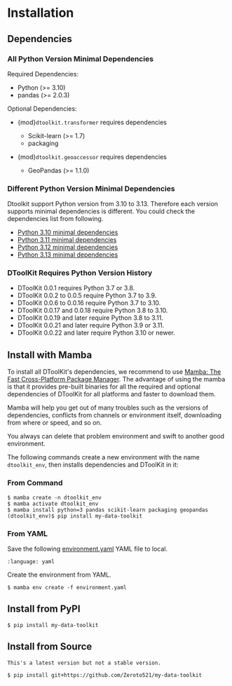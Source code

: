# Installation

## Dependencies

### All Python Version Minimal Dependencies

Required Dependencies:

- Python (>= 3.10)
- pandas (>= 2.0.3)

Optional Dependencies:

- {mod}`dtoolkit.transformer` requires dependencies

  - Scikit-learn (>= 1.7)
  - packaging

- {mod}`dtoolkit.geoaccessor` requires dependencies

  - GeoPandas (>= 1.1.0)

### Different Python Version Minimal Dependencies

Dtoolkit support Python version from 3.10 to 3.13.
Therefore each version supports minimal dependencies is different.
You could check the dependencies list from following.

- [Python 3.10 minimal dependencies](https://github.com/Zeroto521/my-data-toolkit/blob/main/ci/env/310-minimal.yaml)
- [Python 3.11 minimal dependencies](https://github.com/Zeroto521/my-data-toolkit/blob/main/ci/env/311-minimal.yaml)
- [Python 3.12 minimal dependencies](https://github.com/Zeroto521/my-data-toolkit/blob/main/ci/env/312-minimal.yaml)
- [Python 3.13 minimal dependencies](https://github.com/Zeroto521/my-data-toolkit/blob/main/ci/env/313-minimal.yaml)

### DToolKit Requires Python Version History

- DToolKit 0.0.1 requires Python 3.7 or 3.8.
- DToolKit 0.0.2 to 0.0.5 require Python 3.7 to 3.9.
- DToolKit 0.0.6 to 0.0.16 require Python 3.7 to 3.10.
- DToolKit 0.0.17 and 0.0.18 require Python 3.8 to 3.10.
- DToolKit 0.0.19 and later require Python 3.8 to 3.11.
- DToolKit 0.0.21 and later require Python 3.9 or 3.11.
- DToolKit 0.0.22 and later require Python 3.10 or newer.

## Install with Mamba

To install all DToolKit's dependencies, we recommend to use [Mamba: The Fast Cross-Platform Package Manager](https://mamba.readthedocs.io/).
The advantage of using the mamba is that it provides pre-built binaries for all the
required and optional dependencies of DToolKit for all platforms and faster to download them.

Mamba will help you get out of many troubles such as the versions of dependencies,
conflicts from channels or environment itself, downloading from where or speed, and so on.

You always can delete that problem environment and swift to another good environment.

The following commands create a new environment with the name `dtoolkit_env`,
then installs dependencies and DToolKit in it:

### From Command

```console
$ mamba create -n dtoolkit_env
$ mamba activate dtoolkit_env
$ mamba install python=3 pandas scikit-learn packaging geopandas
(dtoolkit_env)$ pip install my-data-toolkit
```

### From YAML

Save the following [environment.yaml](../../../environment.yaml) YAML file to local.

```{literalinclude} ../../../environment.yaml
:language: yaml
```

Create the environment from YAML.

```console
$ mamba env create -f environment.yaml
```

## Install from PyPI

```console
$ pip install my-data-toolkit
```

## Install from Source

```{warning}
This's a latest version but not a stable version.
```

```console
$ pip install git+https://github.com/Zeroto521/my-data-toolkit
```
